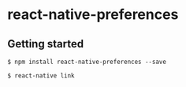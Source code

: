 
# react-native-preferences

## Getting started

`$ npm install react-native-preferences --save`

`$ react-native link`